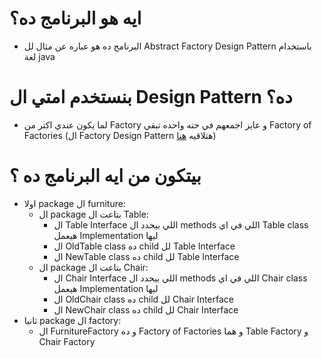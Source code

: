 # ايه هو البرنامج ده؟
- البرنامج ده هو عباره عن مثال لل Abstract Factory Design Pattern باستخدام لغة java
# بنستخدم امتي ال Design Pattern ده؟
- لما يكون عندي اكتر من Factory و عايز اجمعهم في حته واحده تبقي Factory of Factories (ال Factory Design Pattern هتلاقيه [هنا](https://github.com/poula-atef/DesignPatterns-Creational-Factory))
# بيتكون من ايه البرنامج ده ؟
- اولا package ال furniture:
  - ال package بتاعت ال Table:
    - ال Table Interface اللي بيحدد ال methods اللي في اي Table class هيعمل Implementation ليها
    - ال OldTable class ده child لل Table Interface
    - ال NewTable class ده child لل Table Interface
  - ال package بتاعت ال Chair:
    - ال Chair Interface اللي بيحدد ال methods اللي في اي Chair class هيعمل Implementation ليها
    - ال OldChair class ده child لل Chair Interface
    - ال NewChair class ده child لل Chair Interface
- ثانيا package ال factory:
  - ال FurnitureFactory و ده Factory of Factories و هما Table Factory و Chair Factory
